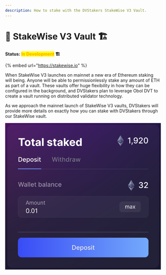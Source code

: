 ```yaml
---
description: How to stake with the DVStakers StakeWise V3 Vault.
---
```


# 🏦 StakeWise V3 Vault 🏗️

**Status: **<mark style="color:orange;">**In Development**</mark>** 🏗️**

{% embed url="https://stakewise.io" %}

When StakeWise V3 launches on mainnet a new era of Ethereum staking will being. Anyone will be able to permissionlessly stake any amount of ETH as part of a vault. These vaults offer huge flexibility in how they can be configured in the background, and DVStakers plan to leverage Obol DVT to create a vault running on distributed validator technology.

As we approach the mainnet launch of StakeWise V3 vaults, DVStakers will provide more details on exactly how you can stake with DVStakers through our StakeWise vault.

![](<../.gitbook/assets/image (11) (2).png>)
